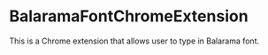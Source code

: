 # BalaramaFontChromeExtension

This is a Chrome extension that allows user to type in Balarama font.
